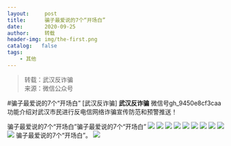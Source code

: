 ```yaml
---
layout:     post
title:      骗子最爱说的7个“开场白”
date:       2020-09-25
author:     转载
header-img: img/the-first.png
catalog:   false
tags:
    - 其他
---
```


<blockquote><p>转载：武汉反诈骗<br>
来源：微信公众号</p></blockquote>

#骗子最爱说的7个“开场白”
[武汉反诈骗]
**武汉反诈骗**
微信号gh_9450e8cf3caa
功能介绍对武汉市民进行反电信网络诈骗宣传防范和预警推送！

骗子最爱说的7个“开场白”骗子最爱说的7个“开场白”
![]({{site.baseurl}}/postimg/D7oF9oiaUZ1OHg6Cic7t8ViaScC6ibXS3trnTicxGiaNUq5D7TqJ83cx4MHtiaUMq7fgJ0nHvfoSKgQfCia8BKeicYqfiaMg.png)
![]({{site.baseurl}}/postimg/7F37aSO3cxmdOj8lLQKy9rpMNPYJqF9C8FnB1mv6iaFDic7tjbgAwU2BEZvl8t9CrLpsvPiaXlfPIhuxZTBgsIqog.png)
![]({{site.baseurl}}/postimg/D7oF9oiaUZ1OHg6Cic7t8ViaScC6ibXS3trnQYXyqhicbMibgqE4oLGzKib2AyIbG5C55OhU5T3Kv7bjgB775YBKyp0hg.png)
![]({{site.baseurl}}/postimg/D7oF9oiaUZ1OHg6Cic7t8ViaScC6ibXS3trnPudKKqE9bLUA6WHHCGRvgs5H5fQ5upI7aTTGRTyco284CgmtaJIurA.png)
![]({{site.baseurl}}/postimg/D7oF9oiaUZ1OHg6Cic7t8ViaScC6ibXS3trnMAxQZe1RVMlTTuWeOOJlULYf14P1I8bVFyXFmIcJH3wMsHtByMyQag.png)
![]({{site.baseurl}}/postimg/D7oF9oiaUZ1OHg6Cic7t8ViaScC6ibXS3trnib5TusJd4pIaeHMRcDicdaF0Tc5pGGHE0WApgHaUOL4e46FwOpoUTgRw.png)
![]({{site.baseurl}}/postimg/D7oF9oiaUZ1OHg6Cic7t8ViaScC6ibXS3trnZ6GYexNrMkx8klZdAjc8Ria1ONLC0V7GHria2EXEuseJEXYcyiaWTg6VQ.png)
![]({{site.baseurl}}/postimg/D7oF9oiaUZ1OHg6Cic7t8ViaScC6ibXS3trn11x4uw8Ksibnicsv0CtemEbSc8fmZSWnFIfibmZQoJYFTsxN9YJWJHVRg.png)
![]({{site.baseurl}}/postimg/D7oF9oiaUZ1OHg6Cic7t8ViaScC6ibXS3trnYv5xiaFNZz2HZVevzHbyMMIHQuo8wFibcJSDC66Ec3SML3Q1KdiaMYDGg.png)
![]({{site.baseurl}}/postimg/D7oF9oiaUZ1OHg6Cic7t8ViaScC6ibXS3trnrUKurAuCS8DDibfWVibulLgfFZwW2vibKznndORrYqKxBBpyHzcCDQhyA.png)
骗子最爱说的7个“开场白”。
![]({{site.baseurl}}/postimg/8wBAcE4t1v5ibibQndGEsDaqibbiaVk8iaP6tIE6SpibGUrYRaLYGvsclicOSVBy8KfYfohFbQXlaUYFHDGwPGKJKoRSw.jpeg)
